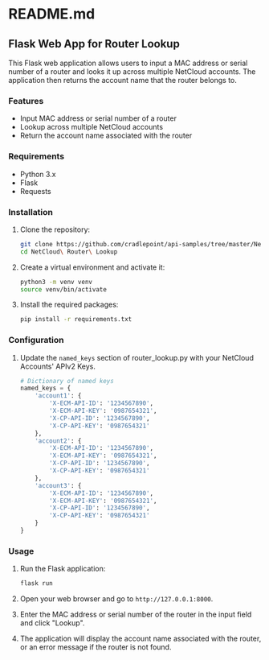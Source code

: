 # README.md

## Flask Web App for Router Lookup

This Flask web application allows users to input a MAC address or serial number of a router and looks it up across multiple NetCloud accounts. The application then returns the account name that the router belongs to.

### Features

- Input MAC address or serial number of a router
- Lookup across multiple NetCloud accounts
- Return the account name associated with the router

### Requirements

- Python 3.x
- Flask
- Requests

### Installation

1. Clone the repository:
    ```bash
    git clone https://github.com/cradlepoint/api-samples/tree/master/NetCloud%20Router%20Lookup
    cd NetCloud\ Router\ Lookup
    ```

2. Create a virtual environment and activate it:
    ```bash
    python3 -m venv venv
    source venv/bin/activate
    ```

3. Install the required packages:
    ```bash
    pip install -r requirements.txt
    ```

### Configuration

1. Update the `named_keys` section of router_lookup.py with your NetCloud Accounts' APIv2 Keys.
    ```python
    # Dictionary of named keys
    named_keys = {
        'account1': {
            'X-ECM-API-ID': '1234567890',
            'X-ECM-API-KEY': '0987654321',
            'X-CP-API-ID': '1234567890',
            'X-CP-API-KEY': '0987654321'
        },
        'account2': {
            'X-ECM-API-ID': '1234567890',
            'X-ECM-API-KEY': '0987654321',
            'X-CP-API-ID': '1234567890',
            'X-CP-API-KEY': '0987654321'
        },
        'account3': {
            'X-ECM-API-ID': '1234567890',
            'X-ECM-API-KEY': '0987654321',
            'X-CP-API-ID': '1234567890',
            'X-CP-API-KEY': '0987654321'
        }
    }
    ```

### Usage

1. Run the Flask application:
    ```bash
    flask run
    ```

2. Open your web browser and go to `http://127.0.0.1:8000`.

3. Enter the MAC address or serial number of the router in the input field and click "Lookup".

4. The application will display the account name associated with the router, or an error message if the router is not found.

